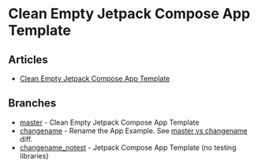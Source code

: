 # Clean Empty Jetpack Compose App Template

## Articles
- [Clean Empty Jetpack Compose App Template](https://vtsen.hashnode.dev/clean-empty-jetpack-compose-app-template)

## Branches
- [master](https://github.com/vinchamp77/Demo_CleanEmptyCompose) - Clean Empty Jetpack Compose App Template
- [changename](https://github.com/vinchamp77/Demo_CleanEmptyCompose/tree/changename) - Rename the App Example. See [master vs changename](https://github.com/vinchamp77/Demo_CleanEmptyCompose/compare/master..changename) diff.
- [changename_notest](https://github.com/vinchamp77/Demo_CleanEmptyCompose/tree/changename_notest) - Jetpack Compose App Template (no testing libraries)
